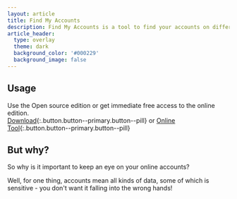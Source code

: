 ```yaml
---
layout: article
title: Find My Accounts
description: Find My Accounts is a tool to find your accounts on different services.
article_header:
  type: overlay
  theme: dark
  background_color: '#000229'
  background_image: false
---
```


## Usage
Use the Open source edition or get immediate free access to the online edition. <br />
[Download](https://github.com/H3nkl3r/FindMyAccounts){:.button.button--primary.button--pill} or [Online Tool](https://h3nkl3r.github.io/WhereDoIHaveAnAccount-online/){:.button.button--primary.button--pill}

## But why?
So why is it important to keep an eye on your online accounts? <br />

Well, for one thing, accounts mean all kinds of data, some of which is sensitive - you don't want it falling into the wrong hands!